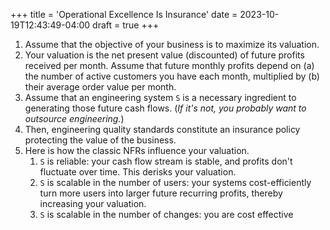+++
title = 'Operational Excellence Is Insurance'
date = 2023-10-19T12:43:49-04:00
draft = true
+++

1. Assume that the objective of your business is to maximize its valuation. 
2. Your valuation is the net present value (discounted) of future profits received per month. Assume that future monthly profits depend on (a) the number of active customers you have each month, multiplied by (b) their average order value per month.
2. Assume that an engineering system `S` is a necessary ingredient to generating those future cash flows. (_If it's not, you probably want to outsource engineering._)
3. Then, engineering quality standards constitute an insurance policy protecting the value of the business.
4. Here is how the classic NFRs influence your valuation. 
    1. `S` is reliable: your cash flow stream is stable, and profits don't fluctuate over time. This derisks your valuation.
    2. `S` is scalable in the number of users: your systems cost-efficiently turn more users into larger future recurring profits, thereby increasing your valuation.
    3. `S` is scalable in the number of changes: you are cost effective
